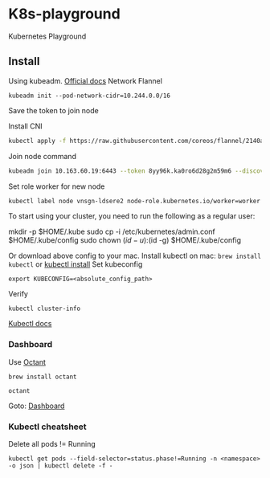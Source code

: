 # K8s-playground

Kubernetes Playground

## Install

Using kubeadm. [Official docs](https://kubernetes.io/docs/setup/production-environment/tools/kubeadm/create-cluster-kubeadm/)
Network Flannel

```code
kubeadm init --pod-network-cidr=10.244.0.0/16
```

Save the token to join node

Install CNI

```bash
kubectl apply -f https://raw.githubusercontent.com/coreos/flannel/2140ac876ef134e0ed5af15c65e414cf26827915/Documentation/kube-flannel.yml
```

Join node command

```bash
kubeadm join 10.163.60.19:6443 --token 8yy96k.ka0ro6d28g2m59m6 --discovery-token-ca-cert-hash sha256:a49730d0654a259170f220e109593f1f4a79bab8d195ffc46f6b48ddce194a93
```

Set role worker for new node

```bash
kubectl label node vnsgn-ldsere2 node-role.kubernetes.io/worker=worker
```

To start using your cluster, you need to run the following as a regular user:

  mkdir -p $HOME/.kube
  sudo cp -i /etc/kubernetes/admin.conf $HOME/.kube/config
  sudo chown $(id -u):$(id -g) $HOME/.kube/config

Or download above config to your mac.
Install kubectl on mac: `brew install kubectl` or [kubectl install](https://kubernetes.io/docs/tasks/tools/install-kubectl/)
Set kubeconfig

```code
export KUBECONFIG=<absolute_config_path>
```

Verify

```code
kubectl cluster-info
```

[Kubectl docs](https://kubectl.docs.kubernetes.io/pages/kubectl_book/getting_started.html)

### Dashboard

Use [Octant](https://github.com/vmware-tanzu/octant)

```code
brew install octant
```

```code
octant
```

Goto: [Dashboard](127.0.0.1:7777)

### Kubectl cheatsheet

Delete all pods != Running

```code
kubectl get pods --field-selector=status.phase!=Running -n <namespace> -o json | kubectl delete -f -
```
